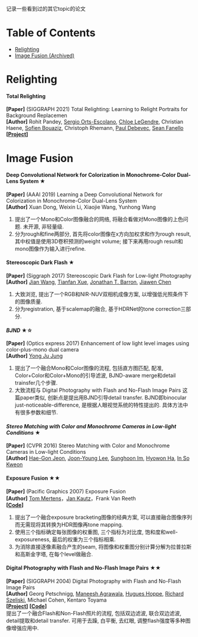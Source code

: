 记录一些看到过的其它topic的论文

# Table of Contents
- [Relighting](#relighting)
- [Image Fusion (Archived)](#image-fusion)


# Relighting
#### Total Relighting
**[Paper]** (SIGGRAPH 2021) Total Relighting: Learning to Relight Portraits for Background Replacemen <Br>
**[Author]** Rohit Pandey, [Sergio Orts-Escolano](https://www.dtic.ua.es/~sorts/), [Chloe LeGendre](http://www.chloelegendre.com/), Christian Haene, [Sofien Bouaziz](http://sofienbouaziz.com/), Christoph Rhemann, [Paul Debevec](http://www.pauldebevec.com/), [Sean Fanello](https://www.seanfanello.it/) <Br>
**[[Project](https://augmentedperception.github.io/total_relighting/)]**   <Br>

# Image Fusion
#### Deep Convolutional Network for Colorization in Monochrome-Color Dual-Lens System ★
**[Paper]** (AAAI 2019) Learning a Deep Convolutional Network for Colorization in Monochrome-Color Dual-Lens System <Br>
**[Author]**  Xuan Dong, Weixin Li, Xiaojie Wang, Yunhong Wang <Br>
1) 提出了一个Mono和Color图像融合的网络, 将融合看做对Mono图像的上色问题. 未开源, 非轻量级. <Br>
2) 分为rough和fine两部分, 首先将color图像在x方向加权求和作为rough result, 其中权值是使用3D卷积预测的weight volume; 接下来再用rough result和mono图像作为输入进行refine. <Br>

#### Stereoscopic Dark Flash ★
**[Paper]** (Siggraph 2017) Stereoscopic Dark Flash for Low-light Photography <Br>
**[Author]** [Jian Wang](https://jianwang-cmu.github.io/), [Tianfan Xue](http://people.csail.mit.edu/tfxue/), [Jonathan T. Barron](https://jonbarron.info/), [Jiawen Chen](http://people.csail.mit.edu/jiawen/)<Br>
1) 大致浏览, 提出了一个RGB和NIR-NUV双相机成像方案, 以增强低光照条件下的图像质量. <Br>
2) 分为registration, 基于scalemap的融合, 基于HDRNet的tone correction三部分. <Br>

#### *BJND* ★☆
**[Paper]** (Optics express 2017) Enhancement of low light level images using color-plus-mono dual camera <Br>
**[Author]**   [Yong Ju Jung](https://sites.google.com/site/coolyjjung/)<Br>
1) 提出了一个融合Mono和Color图像的流程, 包括直方图匹配, 配准, Color+Color和Color+Mono的引导滤波, BJND-aware merge和detail trainsfer几个步骤. <Br>
2) 大致流程与 Digital Photography with Flash and No-Flash Image Pairs 这篇paper类似, 创新点是提出用BJND引导detail transfer. BJND即binocular just-noticeable-difference, 是根据人眼视觉系统的特性提出的. 具体方法中有很多参数和细节. <Br>
	
#### *Stereo Matching with Color and Monochrome Cameras in Low-light Conditions* ★
**[Paper]** (CVPR 2016) Stereo Matching with Color and Monochrome Cameras in Low-light Conditions <Br>
**[Author]**   [Hae-Gon Jeon](https://sites.google.com/site/hgjeoncv/), [Joon-Young Lee](https://joonyoung-cv.github.io/), [Sunghoon Im](https://sunghoonim.github.io/), [Hyowon Ha](https://sites.google.com/site/hyowoncv/), [In So Kweon](https://scholar.google.com/citations?user=XA8EOlEAAAAJ&hl=zh-CN&oi=ao) <Br>

#### Exposure Fusion ★★
**[Paper]** (Pacific Graphics 2007) Exposure Fusion <Br>
**[Author]** [Tom Mertens](http://www.mericam.net/)，[Jan Kautz](http://jankautz.com/)，Frank Van Reeth <Br>
**[[Code](https://github.com/Mericam/exposure-fusion)]**   <Br>
1) 提出了一个融合exposure bracketing图像的经典方案, 可以直接融合图像序列而无需现将其转换为HDR图像再tone mapping. <Br>
2) 使用三个指标确定每张图像的权重图, 三个指标为对比度, 饱和度和well-exposureness, 最后的权重为三个指标相乘.<Br>
3) 为消除直接逐像素融合产生的seam, 将图像和权重图分别计算分解为拉普拉斯和高斯金字塔, 在每个level做融合.

#### Digital Photography with Flash and No-Flash Image Pairs ★★
**[Paper]** (SIGGRAPH 2004) Digital Photography with Flash and No-Flash Image Pairs<Br>
**[Author]** Georg Petschnigg, [Maneesh Agrawala](http://vis.berkeley.edu/~maneesh/), [Hugues Hoppe](http://hhoppe.com/), [Richard Szeliski](http://szeliski.org/RichardSzeliski.htm), Michael Cohen, Kentaro Toyama <Br>
**[[Project](http://hhoppe.com/proj/flash/)]** **[[Code](https://github.com/pranaygupta36/DIP_PROJECT_REPO)]**<Br>
提出了一个融合Flash和Non-Flash照片的流程, 包括双边滤波, 联合双边滤波, detail提取和detail transfer. 可用于去躁, 白平衡, 去红眼, 调整flash强度等多种图像增强应用中. <Br>
	
